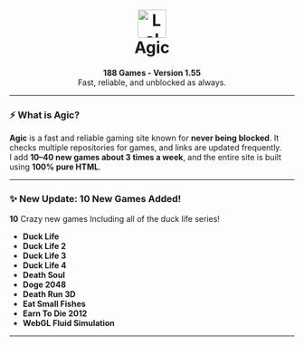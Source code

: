 <h1 align="center">
  <img src="https://github.com/mragic/mragic.github.io/raw/main/Images/AgicLogoNoBg.png" alt="Lol" width="50" />
  <br />
  <strong>Agic</strong>
</h1>

<p align="center">
  <strong>188 Games - Version 1.55</strong><br />
  Fast, reliable, and unblocked as always.
</p>

---

### ⚡ What is Agic?

**Agic** is a fast and reliable gaming site known for **never being blocked**. It checks multiple repositories for games, and links are updated frequently.  
I add **10–40 new games about 3 times a week**, and the entire site is built using **100% pure HTML**.

---

### ✨ New Update: 10 New Games Added!

**10** Crazy new games Including all of the duck life series!

- **Duck Life**  
- **Duck Life 2**  
- **Duck Life 3**  
- **Duck Life 4**  
- **Death Soul**  
- **Doge 2048**
- **Death Run 3D**  
- **Eat Small Fishes**  
- **Earn To Die 2012**  
- **WebGL Fluid Simulation**

---
